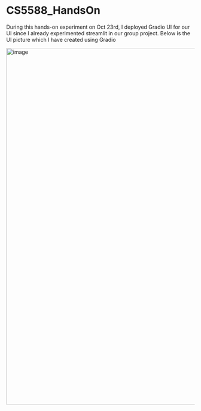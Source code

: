 # CS5588_HandsOn

During this hands-on experiment on Oct 23rd, I deployed Gradio UI for our UI since I already experimented streamlit in our group project.
Below is the UI picture which I have created using Gradio

<img width="955" alt="image" src="https://github.com/user-attachments/assets/ff92b5fa-45ce-43c6-a554-66e9a2c38ef3">
